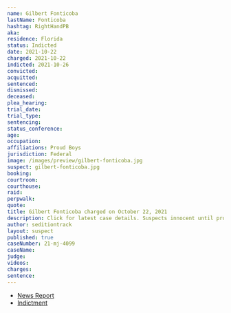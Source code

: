 ```yaml
---
name: Gilbert Fonticoba
lastName: Fonticoba
hashtag: RightHandPB
aka:
residence: Florida
status: Indicted
date: 2021-10-22
charged: 2021-10-22
indicted: 2021-10-26
convicted:
acquitted:
sentenced:
dismissed:
deceased:
plea_hearing:
trial_date:
trial_type:
sentencing:
status_conference:
age:
occupation:
affiliations: Proud Boys
jurisdiction: Federal
image: /images/preview/gilbert-fonticoba.jpg
suspect: gilbert-fonticoba.jpg
booking:
courtroom:
courthouse:
raid:
perpwalk:
quote:
title: Gilbert Fonticoba charged on October 22, 2021
description: Click for latest case details. Suspects innocent until proven guilty.
author: seditiontrack
layout: suspect
published: true
caseNumber: 21-mj-4099
caseName:
judge:
videos:
charges:
sentence:
---
```

- [News Report](https://www.miaminewtimes.com/news/proud-boys-threaten-rat-enrique-tarrio-if-he-returns-to-miami-13355782)
- [Indictment](https://storage.courtlistener.com/recap/gov.uscourts.flsd.602289/gov.uscourts.flsd.602289.1.0.pdf)
